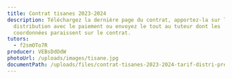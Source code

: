 ```yaml
---
title: Contrat tisanes 2023-2024
description: Téléchargez la dernière page du contrat, apportez-la sur le lieu de
  distribution avec le paiement ou envoyez le tout au tuteur dont les
  coordonnées paraissent sur le contrat.
tutors:
  - f2smOTo7R
producer: VEBsDdOdW
photoUrl: /uploads/images/tisane.jpg
documentPath: /uploads/files/contrat-tisanes-2023-2024-tarif-distri-pres.pdf
---
```

